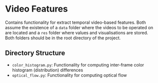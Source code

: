 # Video Features
Contains functionality for extract temporal video-based features. Both assume the existence of a `data` folder where the videos to be operated on are located and a `res` folder where values and visualisations are stored. Both folders should be in the root directory of the project.

## Directory Structure
- `color_histogram.py`: Functionality for computing inter-frame color histogram (distribution) differences
- `optical_flow.py`: Functionality for computing optical flow
